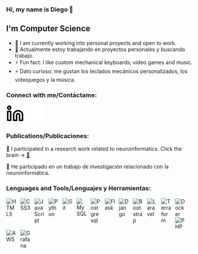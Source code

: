 ### Hi, my name is Diego 👋
## I'm Computer Science
- 🌱 I am currently working into personal proyects and open to work.
- 🌱 Actualmente estoy trabajando en proyectos personales y buscando trabajo.
- ⚡ Fun fact: I like custom mechanical keyboards, video games and music.
- ⚡ Dato curioso: me gustan los teclados mecánicos personalizados, los videojuegos y la música.

### Connect with me/Contáctame:
[![website](./img/linkedin-light.svg)](https://www.linkedin.com/in/diego-alexandre-d%C3%ADaz-aguilera-a940b4ab/#gh-light-mode-only)
[![website](./img/linkedin-dark.svg)](https://www.linkedin.com/in/diego-alexandre-d%C3%ADaz-aguilera-a940b4ab/#gh-dark-mode-only)

### Publications/Publicaciones:
📜 I participated in a research work related to neuroinformatics. Click the brain -> [🧠](https://www.sciencedirect.com/science/article/pii/S1877050922001776?via%3Dihub)

📜 He participado en un trabajo de investigación relacionado con la neuroinformática.

### Lenguages and Tools/Lenguajes y Herramientas:
<img align="left" alt="HTML5" width="28px" src="https://cdn.jsdelivr.net/gh/devicons/devicon/icons/html5/html5-original.svg" style="padding-right:10px;" />
<img align="left" alt="CSS3" width="28px" src="https://cdn.jsdelivr.net/gh/devicons/devicon/icons/css3/css3-original.svg" style="padding-right:10px;" />
<img align="left" alt="JavaScript" width="28px" src="https://cdn.jsdelivr.net/gh/devicons/devicon/icons/javascript/javascript-original.svg" style="padding-right:10px;" />
<img align="left" alt="Python" width="28px" src="https://cdn.jsdelivr.net/gh/devicons/devicon/icons/python/python-original.svg" style="padding-right:10px;" />
<img align="left" alt="Git" width="28px" src="https://cdn.jsdelivr.net/gh/devicons/devicon/icons/git/git-original.svg" style="padding-right:10px;" />
<img align="left" alt="MySQL" width="28px" src="https://cdn.jsdelivr.net/gh/devicons/devicon/icons/mysql/mysql-original.svg" style="padding-right:10px;" />
<img align="left" alt="Postgresql" width="28px" src="https://cdn.jsdelivr.net/gh/devicons/devicon/icons/postgresql/postgresql-original.svg" style="padding-right:10px;" />
<img align="left" alt="Flask" width="28px" src="https://cdn.jsdelivr.net/gh/devicons/devicon/icons/flask/flask-original.svg" style="padding-right:10px;" />
<img align="left" alt="Django" width="28px" src="https://cdn.jsdelivr.net/gh/devicons/devicon/icons/django/django-plain.svg" style="padding-right:10px;" />
<img align="left" alt="Bootstrap" width="28px" src="https://cdn.jsdelivr.net/gh/devicons/devicon/icons/bootstrap/bootstrap-original.svg" style="padding-right:10px;" />
<img align="left" alt="Laravel" width="28px" src="https://cdn.jsdelivr.net/gh/devicons/devicon/icons/laravel/laravel-original-wordmark.svg" style="padding-right:10px;" />
<img align="left" alt="Terraform" width="28px" src="https://cdn.jsdelivr.net/gh/devicons/devicon/icons/terraform/terraform-original.svg" style="padding-right:10px;" />
<img align="left" alt="Docker" width="28px" src="https://cdn.jsdelivr.net/gh/devicons/devicon/icons/docker/docker-original-wordmark.svg" style="padding-right:10px;" />
<img align="left" alt="PHP" width="28px" src="https://cdn.jsdelivr.net/gh/devicons/devicon/icons/php/php-original.svg" style="padding-right:10px;" />
<img align="left" alt="AWS" width="28px" src="https://cdn.jsdelivr.net/gh/devicons/devicon/icons/amazonwebservices/amazonwebservices-line-wordmark.svg" style="padding-right:10px;" />
<img align="left" alt="Grafana" width="28px" src="https://cdn.jsdelivr.net/gh/devicons/devicon/icons/grafana/grafana-original.svg" style="padding-right:10px;" />

